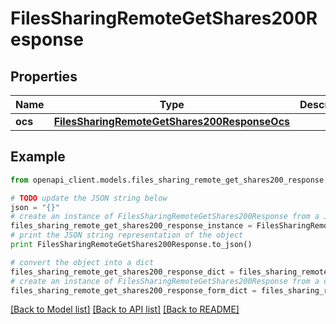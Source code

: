 # FilesSharingRemoteGetShares200Response


## Properties
Name | Type | Description | Notes
------------ | ------------- | ------------- | -------------
**ocs** | [**FilesSharingRemoteGetShares200ResponseOcs**](FilesSharingRemoteGetShares200ResponseOcs.md) |  | 

## Example

```python
from openapi_client.models.files_sharing_remote_get_shares200_response import FilesSharingRemoteGetShares200Response

# TODO update the JSON string below
json = "{}"
# create an instance of FilesSharingRemoteGetShares200Response from a JSON string
files_sharing_remote_get_shares200_response_instance = FilesSharingRemoteGetShares200Response.from_json(json)
# print the JSON string representation of the object
print FilesSharingRemoteGetShares200Response.to_json()

# convert the object into a dict
files_sharing_remote_get_shares200_response_dict = files_sharing_remote_get_shares200_response_instance.to_dict()
# create an instance of FilesSharingRemoteGetShares200Response from a dict
files_sharing_remote_get_shares200_response_form_dict = files_sharing_remote_get_shares200_response.from_dict(files_sharing_remote_get_shares200_response_dict)
```
[[Back to Model list]](../README.md#documentation-for-models) [[Back to API list]](../README.md#documentation-for-api-endpoints) [[Back to README]](../README.md)


